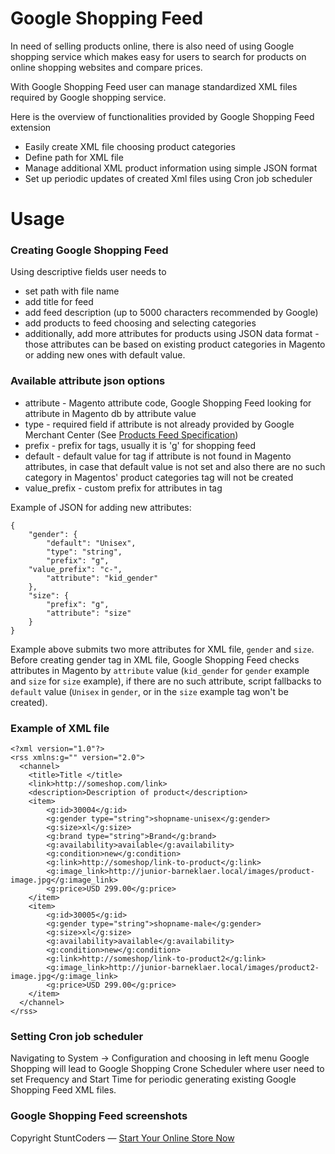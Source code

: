 # Google Shopping Feed #

In need of selling products online, there is also need of using Google shopping service which makes easy for users to search for products on online shopping websites and compare prices.

With Google Shopping Feed user can manage standardized XML files required by Google shopping service.

Here is the overview of functionalities provided by Google Shopping Feed extension

* Easily create XML file choosing product categories
* Define path for XML file
* Manage additional XML product information using simple JSON format
* Set up periodic updates of created Xml files using Cron job scheduler

# Usage

### Creating Google Shopping Feed

Using descriptive fields user needs to
* set path with file name
* add title for feed
* add feed description (up to 5000 characters recommended by Google)
* add products to feed choosing and selecting categories
* additionally, add more attributes for products using JSON data format - those attributes can be based on existing product categories in Magento or adding new ones with default value.

### Available attribute json options
* attribute - Magento attribute code, Google Shopping Feed looking for attribute in Magento db by attribute value
* type - required field if attribute is not already provided by Google Merchant Center (See [Products Feed Specification](https://support.google.com/merchants/answer/188494?hl=en&ref_topic=3404778))
* prefix - prefix for tags, usually it is 'g' for shopping feed
* default - default value for tag if attribute is not found in Magento attributes, in case that default value is not set and also there are no such category in Magentos' product categories tag will not be created
* value_prefix - custom prefix for attributes in tag

Example of JSON for adding new attributes:
```
{
	"gender": {
		"default": "Unisex",
		"type": "string",
		"prefix": "g",
    "value_prefix": "c-",
		"attribute": "kid_gender"
	},
	"size": {
		"prefix": "g",
		"attribute": "size"
	}
}
```

Example above submits two more attributes for XML file, `gender` and `size`.
Before creating gender tag in XML file, Google Shopping Feed checks attributes in Magento by `attribute` value (`kid_gender` for `gender` example and `size` for `size` example), if there are no such attribute, script fallbacks to `default` value (`Unisex` in `gender`, or in the `size` example tag won't be created).

### Example of XML file

```
<?xml version="1.0"?>
<rss xmlns:g="" version="2.0">
  <channel>
    <title>Title </title>
    <link>http://someshop.com/link>
    <description>Description of product</description>
    <item>
		<g:id>30004</g:id>
		<g:gender type="string">shopname-unisex</g:gender>
		<g:size>xl</g:size>
		<g:brand type="string">Brand</g:brand>
		<g:availability>available</g:availability>
		<g:condition>new</g:condition>
		<g:link>http://someshop/link-to-product</g:link>
		<g:image_link>http://junior-barneklaer.local/images/product-image.jpg</g:image_link>
		<g:price>USD 299.00</g:price>
    </item>
    <item>
		<g:id>30005</g:id>
		<g:gender type="string">shopname-male</g:gender>
		<g:size>xl</g:size>
		<g:availability>available</g:availability>
		<g:condition>new</g:condition>
		<g:link>http://someshop/link-to-product2</g:link>
		<g:image_link>http://junior-barneklaer.local/images/product2-image.jpg</g:image_link>
		<g:price>USD 299.00</g:price>
    </item>
  </channel>
</rss>
```

### Setting Cron job scheduler

Navigating to System -> Configuration and choosing in left menu Google Shopping will lead to Google Shopping Crone Scheduler where user need to set Frequency and Start Time for periodic generating existing Google Shopping Feed XML files.

### Google Shopping Feed screenshots

[form]: https://s3-eu-west-1.amazonaws.com/stcd/stunt_mage_google_shopping_feed/edit-form.png "Edit form"
[grid]: https://s3-eu-west-1.amazonaws.com/stcd/stunt_mage_google_shopping_feed/grid.png "Grid preview"
[crone]: https://s3-eu-west-1.amazonaws.com/stcd/stunt_mage_google_shopping_feed/system-config.png "System config"

Copyright StuntCoders — [Start Your Online Store Now](http://stuntcoders.com/)
